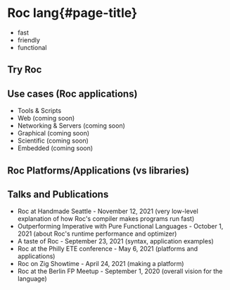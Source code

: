 <!-- 
The purpose of the Home page is to function as the first point of contact for all visitors. It should seamlessly connect people with the most suitable content for their immediate needs; it provides information at a high level of abstraction and guides visitors towards more relevant and detailed content within the site. 

This page contains minimal content, so that visitors are able to quickly scan the page. It should not be cluttered or overwhelming. It should reflect Roc's goals (fast, friendly, functional) and values (welcoming community).
-->

# Roc lang{#page-title}

- fast
- friendly
- functional

<!-- These are only a minimal summary, link to the relevant section in design_goals.md  -->

## Try Roc

<!-- WebREPL goes here, first impression -->

## Use cases (Roc applications)

<!-- move to home page -->

- Tools & Scripts
- Web (coming soon) <!-- richard starting on this -->
- Networking & Servers (coming soon)
- Graphical (coming soon)
- Scientific (coming soon)
- Embedded (coming soon)

## Roc Platforms/Applications (vs libraries)

<!-- 
move to home page
explain as this is one of the most unique features of Roc 
-->

## Talks and Publications

<!-- move to end of home page -->

- Roc at Handmade Seattle - November 12, 2021 (very low-level explanation of how Roc's compiler makes programs run fast)
- Outperforming Imperative with Pure Functional Languages - October 1, 2021 (about Roc's runtime performance and optimizer)
- A taste of Roc - September 23, 2021 (syntax, application examples)
- Roc at the Philly ETE conference - May 6, 2021 (platforms and applications)
- Roc on Zig Showtime - April 24, 2021 (making a platform)
- Roc at the Berlin FP Meetup - September 1, 2020 (overall vision for the language)